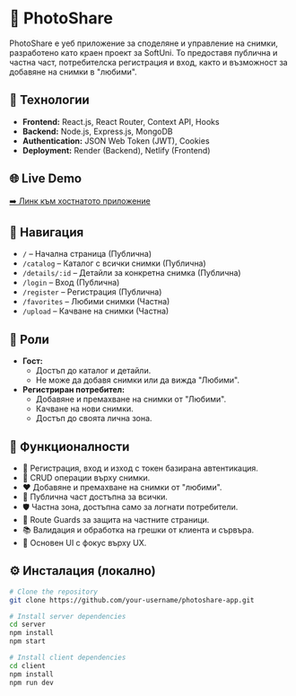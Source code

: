 # 📸 PhotoShare

PhotoShare е уеб приложение за споделяне и управление на снимки, разработено като краен проект за SoftUni. То предоставя публична и частна част, потребителска регистрация и вход, както и възможност за добавяне на снимки в "любими".

## 🔧 Технологии
- **Frontend:** React.js, React Router, Context API, Hooks
- **Backend:** Node.js, Express.js, MongoDB
- **Authentication:** JSON Web Token (JWT), Cookies
- **Deployment:** Render (Backend), Netlify (Frontend)

## 🌐 Live Demo
[➡️ Линк към хостнатото приложение](https://example.netlify.app)

## 🧭 Навигация
- `/` – Начална страница (Публична)
- `/catalog` – Каталог с всички снимки (Публична)
- `/details/:id` – Детайли за конкретна снимка (Публична)
- `/login` – Вход (Публична)
- `/register` – Регистрация (Публична)
- `/favorites` – Любими снимки (Частна)
- `/upload` – Качване на снимки (Частна)

## 👥 Роли
- **Гост:**
  - Достъп до каталог и детайли.
  - Не може да добавя снимки или да вижда "Любими".
- **Регистриран потребител:**
  - Добавяне и премахване на снимки от "Любими".
  - Качване на нови снимки.
  - Достъп до своята лична зона.

## 📁 Функционалности
- 🔐 Регистрация, вход и изход с токен базирана автентикация.
- 📸 CRUD операции върху снимки.
- ❤️ Добавяне и премахване на снимки от "любими".
- 👀 Публична част достъпна за всички.
- 🛡️ Частна зона, достъпна само за логнати потребители.
- 🚫 Route Guards за защита на частните страници.
- 📚 Валидация и обработка на грешки от клиента и сървъра.
- 🎨 Основен UI с фокус върху UX.

## ⚙️ Инсталация (локално)
```bash
# Clone the repository
git clone https://github.com/your-username/photoshare-app.git

# Install server dependencies
cd server
npm install
npm start

# Install client dependencies
cd client
npm install
npm run dev
